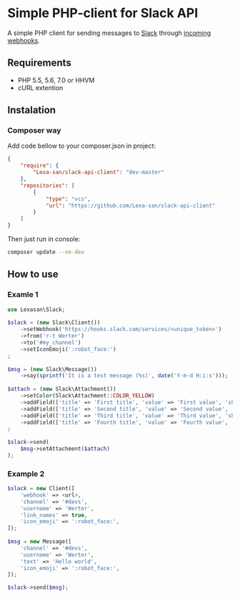 # Simple PHP-client for Slack API

A simple PHP client for sending messages to [Slack](https://slack.com) through [incoming webhooks](https://api.slack.com/incoming-webhooks).

## Requirements

* PHP 5.5, 5.6, 7.0 or HHVM
* cURL extention

## Instalation

### Composer way

Add code bellow to your composer.json in project:
```json
{
    "require": {
        "Lexa-san/slack-api-client": "dev-master"
    },
    "repositories": [
        {
            "type": "vcs",
            "url": "https://github.com/Lexa-san/slack-api-client"
        }
    ]
}
```

Then just run in console:
```sh
composer update --no-dev
```

## How to use

### Examle 1

```php
use Lexasan\Slack;
 
$slack = (new Slack\Client())
    ->setWebhook('https://hooks.slack.com/services/<unique_token>')
    ->from('r-t Werter')
    ->to('#my_channel')
    ->setIconEmoji(':robot_face:')
;
 
$msg = (new Slack\Message())
    ->say(sprintf('It is a test message (%s)', date('Y-m-d H:i:s')));
 
$attach = (new Slack\Attachment())
    ->setColor(Slack\Attachment::COLOR_YELLOW)
    ->addField(['title' => 'First title', 'value' => 'First value', 'short' => true])
    ->addField(['title' => 'Second title', 'value' => 'Second value', 'short' => true])
    ->addField(['title' => 'Third title', 'value' => 'Third value', 'short' => true])
    ->addField(['title' => 'Fourth title', 'value' => 'Fourth value', 'short' => true])
;
 
$slack->send(
    $msg->setAttachment($attach)
);
```

### Example 2

```php
$slack = new Client([
    'webhook' => <url>,
    'channel' => '#devs',
    'username' => 'Werter',
    'link_names' => true,
    'icon_emoji' => ':robot_face:',
]);
    
$msg = new Message([
    'channel' => '#devs',
    'username' => 'Werter',
    'text' => 'Hello world',
    'icon_emoji' => ':robot_face:',
]);

$slack->send($msg);
```
